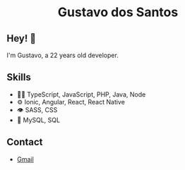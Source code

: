 <h1 align="center">
  Gustavo dos Santos
</h1>

## Hey! 👋
I'm Gustavo, a 22 years old developer.

## Skills
- 👨‍💻 TypeScript, JavaScript, PHP, Java, Node
- ⚙️ Ionic, Angular, React, React Native
- 👁️ SASS, CSS
- 💽 MySQL, SQL

## Contact
- [Gmail](mailto:gustavo.santos.dev99@gmail.com.br)
